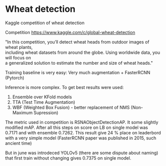 # Wheat detection
Kaggle competition of wheat detection

Competition
https://www.kaggle.com/c/global-wheat-detection

"In this competition, you’ll detect wheat heads from outdoor images of wheat plants,\
including wheat datasets from around the globe. Using worldwide data, you will focus on\
a generalized solution to estimate the number and size of wheat heads."

Training baseline is very easy:
Very much augmentation + FasterRCNN (Pytorch)

Inference is more complex. To get best results were used:
1. Ensemble over KFold models
1. TTA (Test Time Augmentation)
2. WBF (Weighted Box Fusion) - better replacement of NMS (Non-Maximum Supression)

The metric used in competition is RSNAObjectDetectionAP. It some slightly modified mAP.
After all this steps on score on LB on single model was 0.7171 and with ensemble 0.7262.
This result give 24 % place on leaderbord with a very simple model (FasterRCNN paper was published in 2015, such ancient time)

But in june was introdeced YOLOv5 (there are some dispute about naming)
that first train without changing gives 0.7375 on single model.
